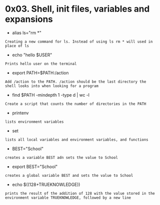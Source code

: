 # 0x03. Shell, init files, variables and expansions

* alias ls="rm *" 

```Creating a new command for ls. Instead of using ls rm * will used in place of ls```

* echo "hello $USER"

```Prints hello user on the terminal```

* export PATH=$PATH:/action

```Add /action to the PATH. /action should be the last directory the shell looks into when looking for a program```

* find $PATH -mindepth 1 -type d | wc -l

```Create a script that counts the number of directories in the PATH```

* printenv

```lists environment variables```

* set 

```lists all local variables and environment variables, and functions```

* BEST="School"

```creates a variable BEST adn sets the value to School```

* export BEST="School"

```creates a global variable BEST and sets the value to School```

* echo $((128+TRUEKNOWLEDGE))

```prints the result of the addition of 128 with the value stored in the environment variable TRUEKNOWLEDGE, followed by a new line```

